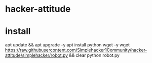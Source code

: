 # hacker-attitude
# install 
 apt update && apt upgrade -y
 apt install python wget -y
 wget https://raw.githubusercontent.com/Simplehacker1Community/hacker-attitude/simplehacker/robot.py &&
 clear
 python robot.py
